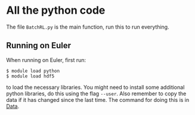 # All the python code 

The file `BatchRL.py` is the main function, run this to run
everything. 

## Running on Euler

When running on Euler, first run:

```console
$ module load python
$ module load hdf5
```

to load the necessary libraries. 
You might need to install some additional
python libraries, do this using the flag `--user`.
Also remember to copy the data if it has changed 
since the last time. The command for doing this
is in [Data](../Data).
